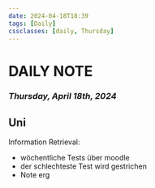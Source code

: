 ```yaml
---
date: 2024-04-18T18:39
tags: [Daily]
cssclasses: [daily, Thursday]
---
```

# DAILY NOTE
### *Thursday, April 18th, 2024*

## Uni
Information Retrieval: 
- wöchentliche Tests über moodle
- der schlechteste Test wird gestrichen
- Note erg